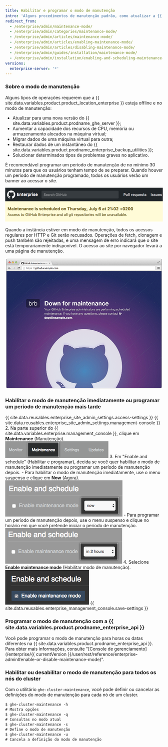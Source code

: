 ```yaml
---
title: Habilitar e programar o modo de manutenção
intro: 'Alguns procedimentos de manutenção padrão, como atualizar a {{ site.data.variables.product.product_location_enterprise }} ou fazer backups de restauração, exigem que a instância esteja offline para uso normal.'
redirect_from:
  - /enterprise/admin/maintenance-mode/
  - /enterprise/admin/categories/maintenance-mode/
  - /enterprise/admin/articles/maintenance-mode/
  - /enterprise/admin/articles/enabling-maintenance-mode/
  - /enterprise/admin/articles/disabling-maintenance-mode/
  - /enterprise/admin/guides/installation/maintenance-mode/
  - /enterprise/admin/installation/enabling-and-scheduling-maintenance-mode
versions:
  enterprise-server: '*'
---
```


### Sobre o modo de manutenção

Alguns tipos de operações requerem que a {{ site.data.variables.product.product_location_enterprise }} esteja offline e no modo de manutenção:
- Atualizar para uma nova versão do {{ site.data.variables.product.prodname_ghe_server }};
- Aumentar a capacidade dos recursos de CPU, memória ou armazenamento alocados na máquina virtual;
- Migrar dados de uma máquina virtual para outra;
- Restaurar dados de um instantâneo do {{ site.data.variables.product.prodname_enterprise_backup_utilities }};
- Solucionar determinados tipos de problemas graves no aplicativo.

É recomendável programar um período de manutenção de no mínimo 30 minutos para que os usuários tenham tempo de se preparar. Quando houver um período de manutenção programado, todos os usuários verão um banner ao acessar o site.

![Banner para usuário final sobre manutenção programada](/assets/images/enterprise/maintenance/maintenance-scheduled.png)

Quando a instância estiver em modo de manutenção, todos os acessos regulares por HTTP e Git serão recusados. Operações de fetch, clonagem e push também são rejeitadas, e uma mensagem de erro indicará que o site está temporariamente indisponível. O acesso ao site por navegador levará a uma página de manutenção.

![Tela inicial do modo de manutenção](/assets/images/enterprise/maintenance/maintenance-mode-maintenance-page.png)

### Habilitar o modo de manutenção imediatamente ou programar um período de manutenção mais tarde

{{ site.data.reusables.enterprise_site_admin_settings.access-settings }}
{{ site.data.reusables.enterprise_site_admin_settings.management-console }}
2. Na parte superior do {{ site.data.variables.enterprise.management_console }}, clique em **Maintenance** (Manutenção). ![Guia de manutenção](/assets/images/enterprise/management-console/maintenance-tab.png)
3. Em "Enable and schedule" (Habilitar e programar), decida se você quer habilitar o modo de manutenção imediatamente ou programar um período de manutenção depois.
    - Para habilitar o modo de manutenção imediatamente, use o menu suspenso e clique em **Now** (Agora). ![Menu suspenso com a opção para habilitar o modo de manutenção agora](/assets/images/enterprise/maintenance/enable-maintenance-mode-now.png)
    - Para programar um período de manutenção depois, use o menu suspenso e clique no horário em que você pretende iniciar o período de manutenção.![Menu suspenso com a opção para habilitar o modo de manutenção em duas horas](/assets/images/enterprise/maintenance/schedule-maintenance-mode-two-hours.png)
4. Selecione **Enable maintenance mode** (Habilitar modo de manutenção). ![Caixa de seleção para habilitar ou programar o modo de manutenção](/assets/images/enterprise/maintenance/enable-maintenance-mode-checkbox.png)
{{ site.data.reusables.enterprise_management_console.save-settings }}

### Programar o modo de manutenção com a {{ site.data.variables.product.prodname_enterprise_api }}

Você pode programar o modo de manutenção para horas ou datas diferentes na {{ site.data.variables.product.prodname_enterprise_api }}. Para obter mais informações, consulte "[Console de gerenciamento](/enterprise/{{ currentVersion }}/user/rest/reference/enterprise-admin#enable-or-disable-maintenance-mode)".

### Habilitar ou desabilitar o modo de manutenção para todos os nós do cluster

Com o utilitário `ghe-cluster-maintenance`, você pode definir ou cancelar as definições do modo de manutenção para cada nó de um cluster.

```shell
$ ghe-cluster-maintenance -h
# Mostra opções
$ ghe-cluster-maintenance -q
# Consultas no modo atual
$ ghe-cluster-maintenance -s
# Define o modo de manutenção
$ ghe-cluster-maintenance -u
# Cancela a definição do modo de manutenção
```
